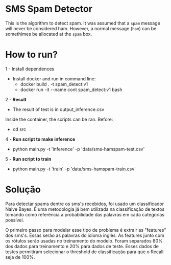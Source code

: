 # SMS Spam Detector

This is the algorithm to detect spam. It was assumed that a `spam` message will never be considered ham. However, a normal message (`ham`) can be somethimes be allocated at the `spam` box.

# How to run?  

1 - Install dependences

- Install docker and run in command line:
    - docker build . -t spam_detect:v1
    - docker run -it --name cont spam_detect:v1 bash

2 - **Result**

- The result of test is in output_inference.csv 

Inside the container, the scripts can be ran. Before:

- cd src

4 - **Run script to make inference**

- python main.py -t 'inference' -p 'data/sms-hamspam-test.csv'

5 - **Run script to train**

- python main.py -t 'train' -p 'data/sms-hamspam-train.csv'

# Solução

Para detectar spams dentre os sms's recebidos, foi usado um classificador Naive Bayes. É uma metodologia já bem utilizada na classificação de textos tomando como referência a probabilidade das palavras em cada categorias possível.  

O primeiro passo para modelar esse tipo de problema é extrair as "features" dos sms's. Essas serão as palavras do idioma inglês. As features junto com os rótulos serão usadas no treinamento do modelo. Foram separados 80% dos dados para treinamento e 20% para dados de teste. Esses dados de testes permitiram selecionar o threshold de classificação para que o Recall seja de 100%.






